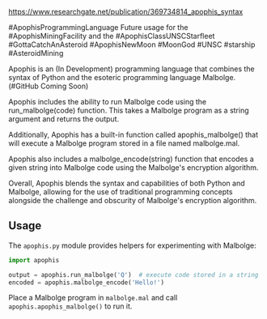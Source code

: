 https://www.researchgate.net/publication/369734814_apophis_syntax

#ApophisProgrammingLanguage 
Future usage for the #ApophisMiningFacility and the #ApophisClassUNSCStarfleet #GottaCatchAnAsteroid #ApophisNewMoon #MoonGod #UNSC #starship #AsteroidMining 

Apophis is an (In Development) programming language that combines the syntax of Python and the esoteric programming language Malbolge. (#GitHub Coming Soon)

Apophis includes the ability to run Malbolge code using the run_malbolge(code) function. This takes a Malbolge program as a string argument and returns the output.
   
Additionally, Apophis has a built-in function called apophis_malbolge() that will execute a Malbolge program stored in a file named malbolge.mal.
    
Apophis also includes a malbolge_encode(string) function that encodes a given string into Malbolge code using the Malbolge's encryption algorithm.

Overall, Apophis blends the syntax and capabilities of both Python and Malbolge, allowing for the use of traditional programming concepts alongside the challenge and obscurity of Malbolge's encryption algorithm.

## Usage

The `apophis.py` module provides helpers for experimenting with Malbolge:

```python
import apophis

output = apophis.run_malbolge('Q')  # execute code stored in a string
encoded = apophis.malbolge_encode('Hello!')
```

Place a Malbolge program in `malbolge.mal` and call `apophis.apophis_malbolge()` to run it.
